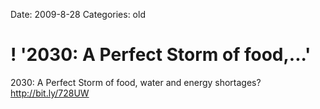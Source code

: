 Date: 2009-8-28
Categories: old

# ! '2030: A Perfect Storm of food,...'

2030: A Perfect Storm of food, water and energy shortages? <a href="http://bit.ly/728UW" rel="nofollow">http://bit.ly/728UW</a>
